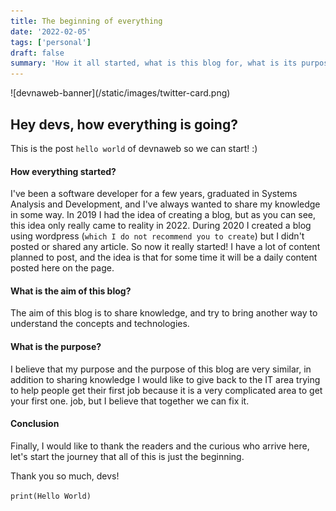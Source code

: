 ```yaml
---
title: The beginning of everything
date: '2022-02-05'
tags: ['personal']
draft: false
summary: 'How it all started, what is this blog for, what is its purpose?'
---
```

<TOCInline toc={props.toc} asDisclosure toHeading={3} />
![devnaweb-banner](/static/images/twitter-card.png)

## Hey devs, how everything is going? <a name="introduction"></a>

This is the post `hello world` of devnaweb so we can start! :)

#### How everything started? <a name="start"></a>

I've been a software developer for a few years, graduated in Systems Analysis and Development, and I've always wanted to share my knowledge in some way. In 2019 I had the idea of ​​creating a blog, but as you can see, this idea only really came to reality in 2022. During 2020 I created a blog using wordpress (`which I do not recommend you to create`) but I didn't posted or shared any article. So now it really started! I have a lot of content planned to post, and the idea is that for some time it will be a daily content posted here on the page.

#### What is the aim of this blog? <a name="aim"></a>

The aim of this blog is to share knowledge, and try to bring another way to understand the concepts and technologies.

#### What is the purpose? <a name="purpose"></a>

I believe that my purpose and the purpose of this blog are very similar, in addition to sharing knowledge I would like to give back to the IT area trying to help people get their first job because it is a very complicated area to get your first one. job, but I believe that together we can fix it.

#### Conclusion <a name="finish"></a>

Finally, I would like to thank the readers and the curious who arrive here, let's start the journey that all of this is just the beginning.

Thank you so much, devs!

`print(Hello World)`
